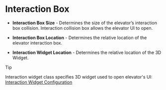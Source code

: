 # Interaction Box

- **Interaction Box Size** - Determines the size of the elevator’s interaction box collision. Interaction collision box allows the elevator UI to open.

- **Interaction Box Location** - Determines the relative location of the elevator interaction box.

- **Interaction Widget Location** - Determines the relative location of the 3D Widget.

>[!Tip]
>Interaction widget class specifies 3D widget used to open elevator's UI: [Interaction Widget Configuration](/guides/widgets.md)